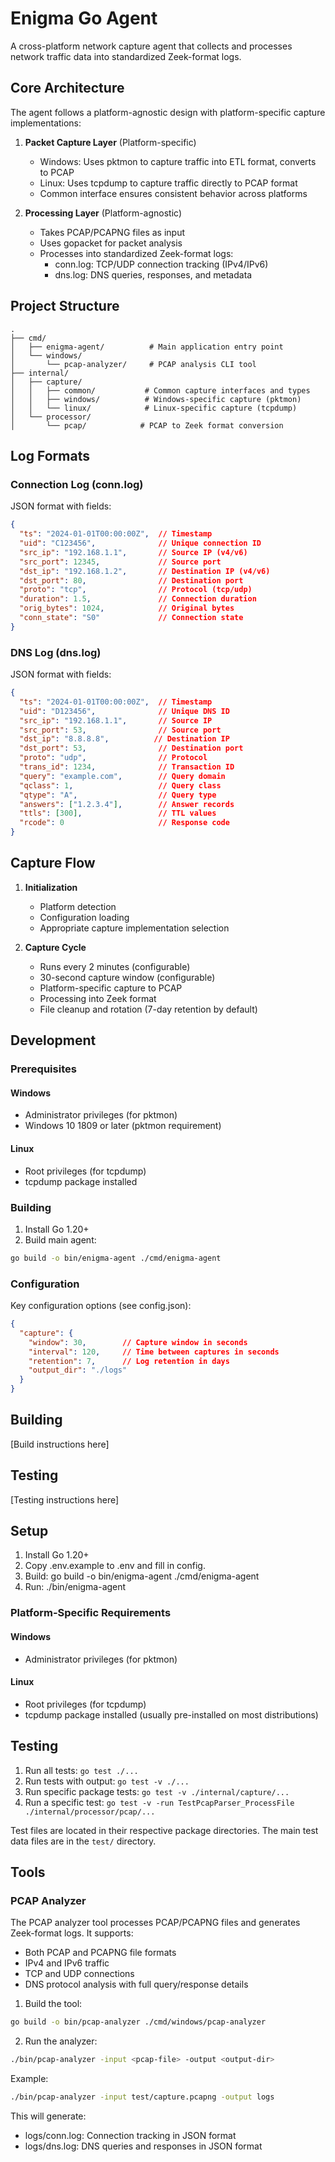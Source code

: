 # Enigma Go Agent

A cross-platform network capture agent that collects and processes network traffic data into standardized Zeek-format logs.

## Core Architecture

The agent follows a platform-agnostic design with platform-specific capture implementations:

1. **Packet Capture Layer** (Platform-specific)
   - Windows: Uses pktmon to capture traffic into ETL format, converts to PCAP
   - Linux: Uses tcpdump to capture traffic directly to PCAP format
   - Common interface ensures consistent behavior across platforms

2. **Processing Layer** (Platform-agnostic)
   - Takes PCAP/PCAPNG files as input
   - Uses gopacket for packet analysis
   - Processes into standardized Zeek-format logs:
     - conn.log: TCP/UDP connection tracking (IPv4/IPv6)
     - dns.log: DNS queries, responses, and metadata

## Project Structure

```
.
├── cmd/
│   ├── enigma-agent/          # Main application entry point
│   └── windows/
│       └── pcap-analyzer/     # PCAP analysis CLI tool
├── internal/
│   ├── capture/
│   │   ├── common/           # Common capture interfaces and types
│   │   ├── windows/          # Windows-specific capture (pktmon)
│   │   └── linux/            # Linux-specific capture (tcpdump)
│   └── processor/
│       └── pcap/            # PCAP to Zeek format conversion
```

## Log Formats

### Connection Log (conn.log)
JSON format with fields:
```json
{
  "ts": "2024-01-01T00:00:00Z",  // Timestamp
  "uid": "C123456",              // Unique connection ID
  "src_ip": "192.168.1.1",       // Source IP (v4/v6)
  "src_port": 12345,             // Source port
  "dst_ip": "192.168.1.2",       // Destination IP (v4/v6)
  "dst_port": 80,                // Destination port
  "proto": "tcp",                // Protocol (tcp/udp)
  "duration": 1.5,               // Connection duration
  "orig_bytes": 1024,            // Original bytes
  "conn_state": "S0"             // Connection state
}
```

### DNS Log (dns.log)
JSON format with fields:
```json
{
  "ts": "2024-01-01T00:00:00Z",  // Timestamp
  "uid": "D123456",              // Unique DNS ID
  "src_ip": "192.168.1.1",       // Source IP
  "src_port": 53,                // Source port
  "dst_ip": "8.8.8.8",          // Destination IP
  "dst_port": 53,                // Destination port
  "proto": "udp",                // Protocol
  "trans_id": 1234,              // Transaction ID
  "query": "example.com",        // Query domain
  "qclass": 1,                   // Query class
  "qtype": "A",                  // Query type
  "answers": ["1.2.3.4"],        // Answer records
  "ttls": [300],                 // TTL values
  "rcode": 0                     // Response code
}
```

## Capture Flow

1. **Initialization**
   - Platform detection
   - Configuration loading
   - Appropriate capture implementation selection

2. **Capture Cycle**
   - Runs every 2 minutes (configurable)
   - 30-second capture window (configurable)
   - Platform-specific capture to PCAP
   - Processing into Zeek format
   - File cleanup and rotation (7-day retention by default)

## Development

### Prerequisites

#### Windows
- Administrator privileges (for pktmon)
- Windows 10 1809 or later (pktmon requirement)

#### Linux
- Root privileges (for tcpdump)
- tcpdump package installed

### Building

1. Install Go 1.20+
2. Build main agent:
```bash
go build -o bin/enigma-agent ./cmd/enigma-agent
```

### Configuration

Key configuration options (see config.json):
```json
{
  "capture": {
    "window": 30,        // Capture window in seconds
    "interval": 120,     // Time between captures in seconds
    "retention": 7,      // Log retention in days
    "output_dir": "./logs"
  }
}
```

## Building

[Build instructions here]

## Testing

[Testing instructions here]

## Setup

1. Install Go 1.20+
2. Copy .env.example to .env and fill in config.
3. Build: go build -o bin/enigma-agent ./cmd/enigma-agent
4. Run: ./bin/enigma-agent

### Platform-Specific Requirements

#### Windows
- Administrator privileges (for pktmon)

#### Linux
- Root privileges (for tcpdump)
- tcpdump package installed (usually pre-installed on most distributions)

## Testing

1. Run all tests: `go test ./...`
2. Run tests with output: `go test -v ./...`
3. Run specific package tests: `go test -v ./internal/capture/...`
4. Run a specific test: `go test -v -run TestPcapParser_ProcessFile ./internal/processor/pcap/...`

Test files are located in their respective package directories. The main test data files are in the `test/` directory.

## Tools

### PCAP Analyzer
The PCAP analyzer tool processes PCAP/PCAPNG files and generates Zeek-format logs. It supports:
- Both PCAP and PCAPNG file formats
- IPv4 and IPv6 traffic
- TCP and UDP connections
- DNS protocol analysis with full query/response details

1. Build the tool:
```bash
go build -o bin/pcap-analyzer ./cmd/windows/pcap-analyzer
```

2. Run the analyzer:
```bash
./bin/pcap-analyzer -input <pcap-file> -output <output-dir>
```

Example:
```bash
./bin/pcap-analyzer -input test/capture.pcapng -output logs
```

This will generate:
- logs/conn.log: Connection tracking in JSON format
- logs/dns.log: DNS queries and responses in JSON format

